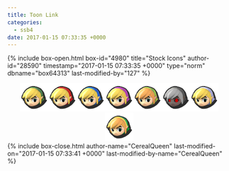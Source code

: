 ```yaml
---
title: Toon Link
categories:
  - ssb4
date: 2017-01-15 07:33:35 +0000
---
```

{% include box-open.html box-id="4980" title="Stock Icons" author-id="28590" timestamp="2017-01-15 07:33:35 +0000" type="norm" dbname="box64313" last-modified-by="127" %}
<center><img src="Stock_1.png" /><img src="Stock_2.png" /><img src="Stock_3.png" /><img src="Stock_4.png" /><img src="Stock_5.png" /><img src="Stock_6.png" /><img src="Stock_7.png" /><img src="Stock_8.png" /></center>
{% include box-close.html author-name="CerealQueen" last-modified-on="2017-01-15 07:33:41 +0000" last-modified-by-name="CerealQueen" %}
